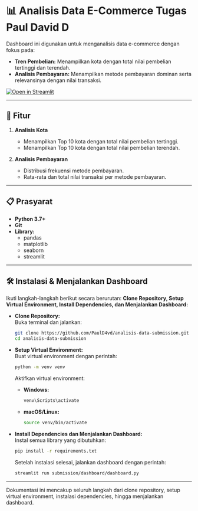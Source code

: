 # 📊 Analisis Data E-Commerce Tugas Paul David D

Dashboard ini digunakan untuk menganalisis data e-commerce dengan fokus pada:
- **Tren Pembelian:** Menampilkan kota dengan total nilai pembelian tertinggi dan terendah.
- **Analisis Pembayaran:** Menampilkan metode pembayaran dominan serta relevansinya dengan nilai transaksi.

[![Open in Streamlit](https://static.streamlit.io/badges/streamlit_badge_black_white.svg)](https://submissionpauldavid.streamlit.app/)

---

## 🚀 Fitur

1. **Analisis Kota**  
   - Menampilkan Top 10 kota dengan total nilai pembelian tertinggi.  
   - Menampilkan Top 10 kota dengan total nilai pembelian terendah.

2. **Analisis Pembayaran**  
   - Distribusi frekuensi metode pembayaran.  
   - Rata-rata dan total nilai transaksi per metode pembayaran.

---

## 📋 Prasyarat

- **Python 3.7+**
- **Git**
- **Library:**  
  - pandas  
  - matplotlib  
  - seaborn  
  - streamlit

---

## 🛠️ Instalasi & Menjalankan Dashboard

Ikuti langkah-langkah berikut secara berurutan:
**Clone Repository, Setup Virtual Environment, Install Dependencies, dan Menjalankan Dashboard:**

   - **Clone Repository:**  
     Buka terminal dan jalankan:
     ```bash
     git clone https://github.com/PaulD4vd/analisis-data-submission.git
     cd analisis-data-submission
     ```

   - **Setup Virtual Environment:**  
     Buat virtual environment dengan perintah:
     ```bash
     python -m venv venv
     ```  
     Aktifkan virtual environment:
     - **Windows:**
       ```bash
       venv\Scripts\activate
       ```
     - **macOS/Linux:**
       ```bash
       source venv/bin/activate
       ```

   - **Install Dependencies dan Menjalankan Dashboard:**  
     Instal semua library yang dibutuhkan:
     ```bash
     pip install -r requirements.txt
     ```  
     Setelah instalasi selesai, jalankan dashboard dengan perintah:
     ```bash
     streamlit run submission/dashboard/dashboard.py
     ```

---

Dokumentasi ini mencakup seluruh langkah dari clone repository, setup virtual environment, instalasi dependencies, hingga menjalankan dashboard.
